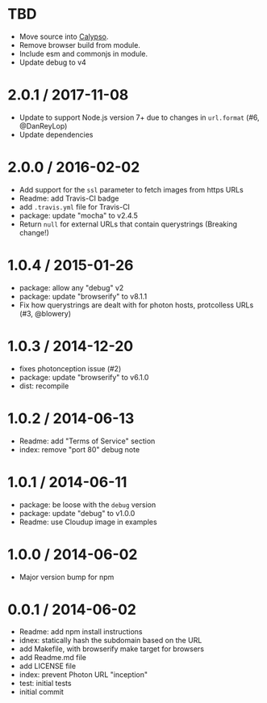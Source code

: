 TBD
==================

  * Move source into [Calypso](https://github.com/Automattic/wp-calypso).
  * Remove browser build from module.
  * Include esm and commonjs in module.
  * Update debug to v4

2.0.1 / 2017-11-08
==================

  * Update to support Node.js version 7+ due to changes in `url.format` (#6, @DanReyLop)
  * Update dependencies

2.0.0 / 2016-02-02
==================

  * Add support for the `ssl` parameter to fetch images from https URLs
  * Readme: add Travis-CI badge
  * add `.travis.yml` file for Travis-CI
  * package: update "mocha" to v2.4.5
  * Return `null` for external URLs that contain querystrings (Breaking change!)

1.0.4 / 2015-01-26
==================

  * package: allow any "debug" v2
  * package: update "browserify" to v8.1.1
  * Fix how querystrings are dealt with for photon hosts, protcolless URLs (#3, @blowery)

1.0.3 / 2014-12-20
==================

  * fixes photonception issue (#2)
  * package: update "browserify" to v6.1.0
  * dist: recompile

1.0.2 / 2014-06-13
==================

  * Readme: add "Terms of Service" section
  * index: remove "port 80" debug note

1.0.1 / 2014-06-11
==================

  * package: be loose with the `debug` version
  * package: update "debug" to v1.0.0
  * Readme: use Cloudup image in examples

1.0.0 / 2014-06-02
==================

  * Major version bump for npm

0.0.1 / 2014-06-02
==================

  * Readme: add npm install instructions
  * idnex: statically hash the subdomain based on the URL
  * add Makefile, with browserify make target for browsers
  * add Readme.md file
  * add LICENSE file
  * index: prevent Photon URL "inception"
  * test: initial tests
  * initial commit
